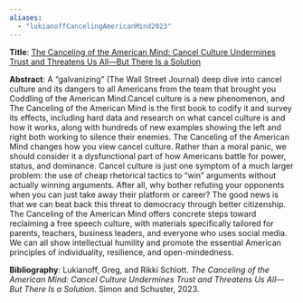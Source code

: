 ```yaml
---
aliases:
  - "lukianoffCancelingAmericanMind2023"
---
```

**Title**: [The Canceling of the American Mind: Cancel Culture Undermines Trust and Threatens Us All—But There Is a Solution]()

**Abstract**: A “galvanizing” (The Wall Street Journal) deep dive into cancel culture and its dangers to all Americans from the team that brought you Coddling of the American Mind.Cancel culture is a new phenomenon, and The Canceling of the American Mind is the first book to codify it and survey its effects, including hard data and research on what cancel culture is and how it works, along with hundreds of new examples showing the left and right both working to silence their enemies. The Canceling of the American Mind changes how you view cancel culture. Rather than a moral panic, we should consider it a dysfunctional part of how Americans battle for power, status, and dominance. Cancel culture is just one symptom of a much larger problem: the use of cheap rhetorical tactics to “win” arguments without actually winning arguments. After all, why bother refuting your opponents when you can just take away their platform or career? The good news is that we can beat back this threat to democracy through better citizenship. The Canceling of the American Mind offers concrete steps toward reclaiming a free speech culture, with materials specifically tailored for parents, teachers, business leaders, and everyone who uses social media. We can all show intellectual humility and promote the essential American principles of individuality, resilience, and open-mindedness.

**Bibliography**: Lukianoff, Greg, and Rikki Schlott. _The Canceling of the American Mind: Cancel Culture Undermines Trust and Threatens Us All—But There Is a Solution_. Simon and Schuster, 2023.
